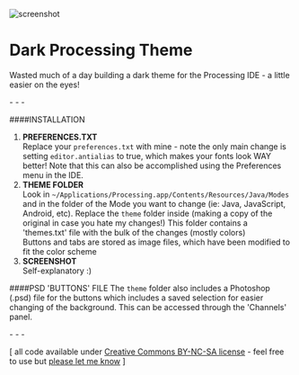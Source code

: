 ![screenshot](https://raw.github.com/jeffThompson/DarkProcessingTheme/master/screenshot.png)

Dark Processing Theme
===================

Wasted much of a day building a dark theme for the Processing IDE - a little easier on the eyes!

\- \- \-

####INSTALLATION
1. **PREFERENCES.TXT**  
Replace your `preferences.txt` with mine - note the only main change is setting `editor.antialias` to true, which makes your fonts look WAY better!  Note that this can also be accomplished using the Preferences menu in the IDE.
2. **THEME FOLDER**  
Look in `~/Applications/Processing.app/Contents/Resources/Java/Modes` and in the folder of the Mode you want to change (ie: Java, JavaScript, Android, etc).  Replace the `theme` folder inside (making a copy of the original in case you hate my changes!)
This folder contains a 'themes.txt' file with the bulk of the changes (mostly colors)  
Buttons and tabs are stored as image files, which have been modified to fit the color scheme
3. **SCREENSHOT**  
Self-explanatory :)

####PSD 'BUTTONS' FILE
The `theme` folder also includes a Photoshop (.psd) file for the buttons which includes a saved selection for easier changing of the background.  This can be accessed through the 'Channels' panel.

\- \- \-

\[ all code available under [Creative Commons BY-NC-SA license](http://creativecommons.org/licenses/by-nc-sa/3.0/) - feel free to use but [please let me know](http://www.jeffreythompson.org) \]
